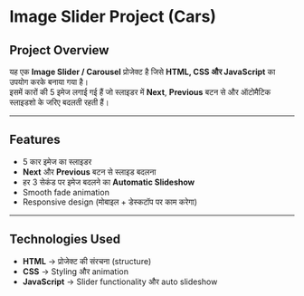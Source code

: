 #  Image Slider Project (Cars)

##  Project Overview
यह एक **Image Slider / Carousel** प्रोजेक्ट है जिसे **HTML, CSS और JavaScript** का उपयोग करके बनाया गया है।  
इसमें कारों की 5 इमेज लगाई गई हैं जो स्लाइडर में **Next**, **Previous** बटन से और ऑटोमैटिक स्लाइडशो के जरिए बदलती रहती हैं।  

---

##  Features
- 5 कार इमेज का स्लाइडर  
- **Next** और **Previous** बटन से स्लाइड बदलना  
- हर 3 सेकंड पर इमेज बदलने का **Automatic Slideshow**  
- Smooth fade animation  
- Responsive design (मोबाइल + डेस्कटॉप पर काम करेगा)  

---

##  Technologies Used
- **HTML** → प्रोजेक्ट की संरचना (structure)  
- **CSS** → Styling और animation  
- **JavaScript** → Slider functionality और auto slideshow  

